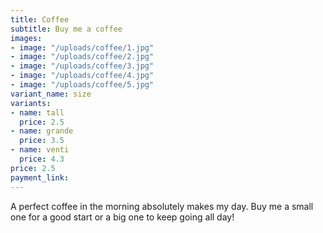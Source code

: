 ```yaml
---
title: Coffee
subtitle: Buy me a coffee
images:
- image: "/uploads/coffee/1.jpg"
- image: "/uploads/coffee/2.jpg"
- image: "/uploads/coffee/3.jpg"
- image: "/uploads/coffee/4.jpg"
- image: "/uploads/coffee/5.jpg"
variant_name: size
variants:
- name: tall
  price: 2.5
- name: grande
  price: 3.5
- name: venti
  price: 4.3
price: 2.5
payment_link: 
---
```


A perfect coffee in the morning absolutely makes my day. Buy me a small one for a good start or a big one to keep going all day!